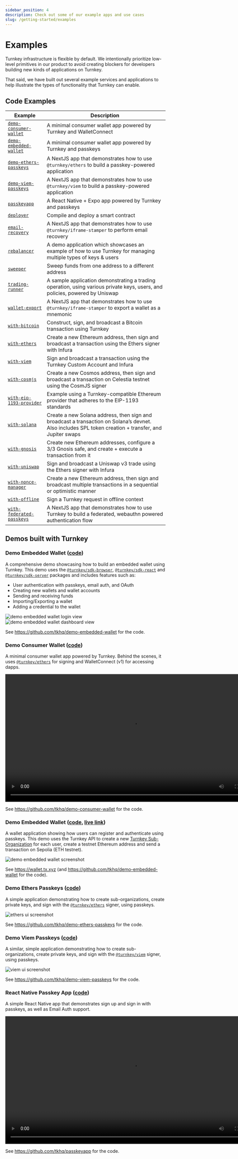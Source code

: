 ```yaml
---
sidebar_position: 4
description: Check out some of our example apps and use cases
slug: /getting-started/examples
---
```


# Examples

Turnkey infrastructure is flexible by default. We intentionally prioritize low-level primitives in our product to avoid creating blockers for developers building new kinds of applications on Turnkey.

That said, we have built out several example services and applications to help illustrate the types of functionality that Turnkey can enable.

## Code Examples

| Example                                                                                              | Description                                                                                                                                           |
| ---------------------------------------------------------------------------------------------------- | ----------------------------------------------------------------------------------------------------------------------------------------------------- |
| [`demo-consumer-wallet`](https://github.com/tkhq/demo-consumer-wallet)                               | A minimal consumer wallet app powered by Turnkey and WalletConnect                                                                                    |
| [`demo-embedded-wallet`](https://github.com/tkhq/demo-embedded-wallet)                               | A minimal consumer wallet app powered by Turnkey and passkeys                                                                                         |
| [`demo-ethers-passkeys`](https://github.com/tkhq/demo-ethers-passkeys)                               | A NextJS app that demonstrates how to use `@turnkey/ethers` to build a passkey-powered application                                                    |
| [`demo-viem-passkeys`](https://github.com/tkhq/demo-viem-passkeys)                                   | A NextJS app that demonstrates how to use `@turnkey/viem` to build a passkey-powered application                                                      |
| [`passkeyapp`](https://github.com/tkhq/passkeyapp)                                                   | A React Native + Expo app powered by Turnkey and passkeys                                                                                             |
| [`deployer`](https://github.com/tkhq/sdk/tree/main/examples/deployer/)                               | Compile and deploy a smart contract                                                                                                                   |
| [`email-recovery`](https://github.com/tkhq/sdk/tree/main/examples/email-recovery/)                   | A NextJS app that demonstrates how to use `@turnkey/iframe-stamper` to perform email recovery                                                         |
| [`rebalancer`](https://github.com/tkhq/sdk/tree/main/examples/rebalancer/)                           | A demo application which showcases an example of how to use Turnkey for managing multiple types of keys & users                                       |
| [`sweeper`](https://github.com/tkhq/sdk/tree/main/examples/sweeper/)                                 | Sweep funds from one address to a different address                                                                                                   |
| [`trading-runner`](https://github.com/tkhq/sdk/tree/main/examples/trading-runner/)                   | A sample application demonstrating a trading operation, using various private keys, users, and policies, powered by Uniswap                           |
| [`wallet-export`](https://github.com/tkhq/sdk/tree/main/examples/wallet-export/)                     | A NextJS app that demonstrates how to use `@turnkey/iframe-stamper` to export a wallet as a mnemonic                                                  |
| [`with-bitcoin`](https://github.com/tkhq/sdk/tree/main/examples/with-bitcoin)                        | Construct, sign, and broadcast a Bitcoin transaction using Turnkey                                                                                    |
| [`with-ethers`](https://github.com/tkhq/sdk/tree/main/examples/with-ethers/)                         | Create a new Ethereum address, then sign and broadcast a transaction using the Ethers signer with Infura                                              |
| [`with-viem`](https://github.com/tkhq/sdk/tree/main/examples/with-viem/)                             | Sign and broadcast a transaction using the Turnkey Custom Account and Infura                                                                          |
| [`with-cosmjs`](https://github.com/tkhq/sdk/tree/main/examples/with-cosmjs/)                         | Create a new Cosmos address, then sign and broadcast a transaction on Celestia testnet using the CosmJS signer                                        |
| [`with-eip-1193-provider`](https://github.com/tkhq/sdk/tree/main/examples/with-eip-1193-provider/)   | Example using a Turnkey-compatible Ethereum provider that adheres to the EIP-1193 standards                                                           |
| [`with-solana`](https://github.com/tkhq/sdk/tree/main/examples/with-solana/)                         | Create a new Solana address, then sign and broadcast a transaction on Solana’s devnet. Also includes SPL token creation + transfer, and Jupiter swaps |
| [`with-gnosis`](https://github.com/tkhq/sdk/tree/main/examples/with-gnosis/)                         | Create new Ethereum addresses, configure a 3/3 Gnosis safe, and create + execute a transaction from it                                                |
| [`with-uniswap`](https://github.com/tkhq/sdk/tree/main/examples/with-uniswap/)                       | Sign and broadcast a Uniswap v3 trade using the Ethers signer with Infura                                                                             |
| [`with-nonce-manager`](https://github.com/tkhq/sdk/tree/main/examples/with-nonce-manager/)           | Create a new Ethereum address, then sign and broadcast multiple transactions in a sequential or optimistic manner                                     |
| [`with-offline`](https://github.com/tkhq/sdk/tree/main/examples/with-offline/)                       | Sign a Turnkey request in offline context                                                                                                             |
| [`with-federated-passkeys`](https://github.com/tkhq/sdk/tree/main/examples/with-federated-passkeys/) | A NextJS app that demonstrates how to use Turnkey to build a federated, webauthn powered authentication flow                                          |

## Demos built with Turnkey

### Demo Embedded Wallet ([code](https://github.com/tkhq/demo-embedded-wallet))

A comprehensive demo showcasing how to build an embedded wallet using Turnkey. This demo uses the [`@turnkey/sdk-browser`](https://www.npmjs.com/package/@turnkey/sdk-browser), [`@turnkey/sdk-react`](https://www.npmjs.com/package/@turnkey/sdk-react) and [`@turnkey/sdk-server`](https://www.npmjs.com/package/@turnkey/sdk-server) packages and includes features such as:

- User authentication with passkeys, email auth, and OAuth
- Creating new wallets and wallet accounts
- Sending and receiving funds
- Importing/Exporting a wallet
- Adding a credential to the wallet

<p style={{ 
  display: "grid", 
  gridTemplateColumns: "repeat(auto-fit, minmax(300px, 1fr))", 
  gap: "12px", 
  borderRadius: "6px",
  padding: "12px" 
}}>
  <img
    src="/demo-embedded-wallet.png"
    alt="demo embedded wallet login view"
    style={{ width: "100%", height: "auto", borderRadius: "4px",  boxShadow: "0 2px 5px 0 #0003"  }}
  />
  <img
    src="/demo-embedded-wallet-ui.png"
    alt="demo embedded wallet dashboard view"
    style={{ width: "100%", height: "auto", borderRadius: "4px", boxShadow: "0 2px 5px 0 #0003" }}
  />
</p>

See https://github.com/tkhq/demo-embedded-wallet for the code.

### Demo Consumer Wallet ([code](https://github.com/tkhq/demo-consumer-wallet))

A minimal consumer wallet app powered by Turnkey. Behind the scenes, it uses [`@turnkey/ethers`](https://www.npmjs.com/package/@turnkey/ethers) for signing and WalletConnect (v1) for accessing dapps.

<p style={{ textAlign: "center" }}>
  <video controls width="800px" style={{ borderRadius: "4px", boxShadow: "0 2px 5px 0 #0003" }}>
    <source src="https://github.com/tkhq/demo-consumer-wallet/assets/127255904/2c3409df-2d7c-4ec3-9aa8-e2944a0b0e0a"/>
  </video>
</p>

See https://github.com/tkhq/demo-consumer-wallet for the code.

### Demo Embedded Wallet ([code](https://github.com/tkhq/demo-embedded-wallet), [live link](https://wallet.tx.xyz))

A wallet application showing how users can register and authenticate using passkeys.
This demo uses the Turnkey API to create a new [Turnkey Sub-Organization](/concepts/sub-organizations) for each user, create a testnet Ethereum address and send a transaction on Sepolia (ETH testnet).

<p style={{ textAlign: "center" }}>
  <img
    src="/demo-embedded-wallet.png"
    alt="demo embedded wallet screenshot"
    style={{ width: 800, borderRadius: "4px", boxShadow: "0 2px 5px 0 #0003" }}
  />
</p>

See https://wallet.tx.xyz (and https://github.com/tkhq/demo-embedded-wallet for the code).

### Demo Ethers Passkeys ([code](https://github.com/tkhq/demo-ethers-passkeys))

A simple application demonstrating how to create sub-organizations, create private keys, and sign with the [`@turnkey/ethers`](https://github.com/tkhq/sdk/tree/main/packages/ethers) signer, using passkeys.

<p style={{ textAlign: "center" }}>
  <img
    src="/ethers-ui-screenshot.png"
    alt="ethers ui screenshot"
    style={{ width: 800, borderRadius: "4px", boxShadow: "0 2px 5px 0 #0003" }}
  />
</p>

See https://github.com/tkhq/demo-ethers-passkeys for the code.

### Demo Viem Passkeys ([code](https://github.com/tkhq/demo-viem-passkeys))

A similar, simple application demonstrating how to create sub-organizations, create private keys, and sign with the [`@turnkey/viem`](https://github.com/tkhq/sdk/tree/main/packages/viem) signer, using passkeys.

<p style={{ textAlign: "center" }}>
  <img
    src="/viem-ui-screenshot.png"
    alt="viem ui screenshot"
    style={{ width: 800, borderRadius: "4px", boxShadow: "0 2px 5px 0 #0003" }}
  />
</p>

See https://github.com/tkhq/demo-viem-passkeys for the code.

### React Native Passkey App ([code](https://github.com/tkhq/passkeyapp))

A simple React Native app that demonstrates sign up and sign in with passkeys, as well as Email Auth support.

<p style={{ textAlign: "center" }}>
  <video controls width="800px" style={{ borderRadius: "4px", boxShadow: "0 2px 5px 0 #0003" }}>
    <source src="https://github.com/r-n-o/passkeyapp/assets/104520680/9fabf71c-d88a-4631-8bfa-14b55c72967b"/>
  </video>
</p>

See https://github.com/tkhq/passkeyapp for the code.
